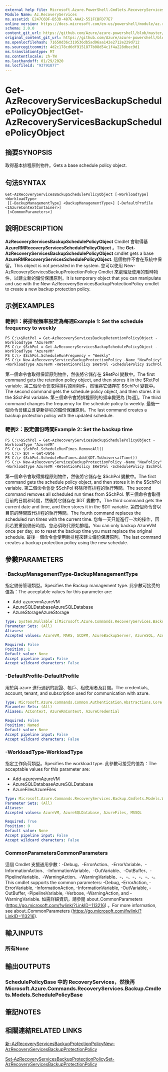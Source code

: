 ```yaml
---
external help file: Microsoft.Azure.PowerShell.Cmdlets.RecoveryServices.Backup.dll-Help.xml
Module Name: Az.RecoveryServices
ms.assetid: E247C6DF-B53D-487E-AAA2-551FCBFD77E7
online version: https://docs.microsoft.com/en-us/powershell/module/az.recoveryservices/get-azrecoveryservicesbackupschedulepolicyobject
schema: 2.0.0
content_git_url: https://github.com/Azure/azure-powershell/blob/master/src/RecoveryServices/RecoveryServices/help/Get-AzRecoveryServicesBackupSchedulePolicyObject.md
original_content_git_url: https://github.com/Azure/azure-powershell/blob/master/src/RecoveryServices/RecoveryServices/help/Get-AzRecoveryServicesBackupSchedulePolicyObject.md
ms.openlocfilehash: 71650d36c319536db5ad96aa142e2712e229d712
ms.sourcegitcommit: 4d2c178cd6df9151877b08d54c1f4a228dbec9d1
ms.translationtype: MT
ms.contentlocale: zh-TW
ms.lasthandoff: 01/29/2020
ms.locfileid: "93791877"
---
```

# <span data-ttu-id="0df5c-101">Get-AzRecoveryServicesBackupSchedulePolicyObject</span><span class="sxs-lookup"><span data-stu-id="0df5c-101">Get-AzRecoveryServicesBackupSchedulePolicyObject</span></span>

## <span data-ttu-id="0df5c-102">摘要</span><span class="sxs-lookup"><span data-stu-id="0df5c-102">SYNOPSIS</span></span>
<span data-ttu-id="0df5c-103">取得基本排程原則物件。</span><span class="sxs-lookup"><span data-stu-id="0df5c-103">Gets a base schedule policy object.</span></span>

## <span data-ttu-id="0df5c-104">句法</span><span class="sxs-lookup"><span data-stu-id="0df5c-104">SYNTAX</span></span>

```
Get-AzRecoveryServicesBackupSchedulePolicyObject [-WorkloadType] <WorkloadType>
 [[-BackupManagementType] <BackupManagementType>] [-DefaultProfile <IAzureContextContainer>]
 [<CommonParameters>]
```

## <span data-ttu-id="0df5c-105">說明</span><span class="sxs-lookup"><span data-stu-id="0df5c-105">DESCRIPTION</span></span>
<span data-ttu-id="0df5c-106">**AzRecoveryServicesBackupSchedulePolicyObject** Cmdlet 會取得基 **AzureRMRecoveryServicesSchedulePolicyObject** 。</span><span class="sxs-lookup"><span data-stu-id="0df5c-106">The **Get-AzRecoveryServicesBackupSchedulePolicyObject** cmdlet gets a base **AzureRMRecoveryServicesSchedulePolicyObject**.</span></span>
<span data-ttu-id="0df5c-107">這個物件不會在系統中保留。</span><span class="sxs-lookup"><span data-stu-id="0df5c-107">This object is not persisted in the system.</span></span>
<span data-ttu-id="0df5c-108">您可以使用 New-AzRecoveryServicesBackupProtectionPolicy Cmdlet 來處理及使用的暫時物件，以建立新的備份保護原則。</span><span class="sxs-lookup"><span data-stu-id="0df5c-108">It is temporary object that you can manipulate and use with the New-AzRecoveryServicesBackupProtectionPolicy cmdlet to create a new backup protection policy.</span></span>

## <span data-ttu-id="0df5c-109">示例</span><span class="sxs-lookup"><span data-stu-id="0df5c-109">EXAMPLES</span></span>

### <span data-ttu-id="0df5c-110">範例1：將排程頻率設定為每週</span><span class="sxs-lookup"><span data-stu-id="0df5c-110">Example 1: Set the schedule frequency to weekly</span></span>
```
PS C:\>$RetPol = Get-AzRecoveryServicesBackupRetentionPolicyObject -WorkloadType "AzureVM" 
PS C:\> $SchPol = Get-AzRecoveryServicesBackupSchedulePolicyObject -WorkloadType "AzureVM" 
PS C:\> $SchPol.ScheduleRunFrequency = "Weekly"
PS C:\> New-AzRecoveryServicesBackupProtectionPolicy -Name "NewPolicy" -WorkloadType AzureVM -RetentionPolicy $RetPol -SchedulePolicy $SchPol
```

<span data-ttu-id="0df5c-111">第一個命令會取得保留原則物件，然後將它儲存在 $RetPol 變數中。</span><span class="sxs-lookup"><span data-stu-id="0df5c-111">The first command gets the retention policy object, and then stores it in the $RetPol variable.</span></span>
<span data-ttu-id="0df5c-112">第二個命令會取得排程原則物件，然後將它儲存在 $SchPol 變數中。</span><span class="sxs-lookup"><span data-stu-id="0df5c-112">The second command gets the schedule policy object, and then stores it in the $SchPol variable.</span></span>
<span data-ttu-id="0df5c-113">第三個命令會將排程原則的頻率變更為 [每週]。</span><span class="sxs-lookup"><span data-stu-id="0df5c-113">The third command changes the frequency for the schedule policy to weekly.</span></span>
<span data-ttu-id="0df5c-114">最後一個命令會建立含更新排程的備份保護原則。</span><span class="sxs-lookup"><span data-stu-id="0df5c-114">The last command creates a backup protection policy with the updated schedule.</span></span>

### <span data-ttu-id="0df5c-115">範例2：設定備份時間</span><span class="sxs-lookup"><span data-stu-id="0df5c-115">Example 2: Set the backup time</span></span>
```
PS C:\>$SchPol = Get-AzRecoveryServicesBackupSchedulePolicyObject -WorkloadType "AzureVM" 
PS C:\> $SchPol.ScheduleRunTimes.RemoveAll()
PS C:\> $DT = Get-Date
PS C:\> $SchPol.ScheduleRunTimes.Add($DT.ToUniversalTime())
PS C:\> New-AzRecoveryServicesBackupProtectionPolicy -Name "NewPolicy" -WorkloadType AzureVM -RetentionPolicy $RetPol -SchedulePolicy $SchPol
```

<span data-ttu-id="0df5c-116">第一個命令會取得排程原則物件，然後將它儲存在 $SchPol 變數中。</span><span class="sxs-lookup"><span data-stu-id="0df5c-116">The first command gets the schedule policy object, and then stores it in the $SchPol variable.</span></span>
<span data-ttu-id="0df5c-117">第二個命令會從 $SchPol 移除所有排程的執行時間。</span><span class="sxs-lookup"><span data-stu-id="0df5c-117">The second command removes all scheduled run times from $SchPol.</span></span>
<span data-ttu-id="0df5c-118">第三個命令會取得目前的日期和時間，然後將它儲存在 $DT 變數中。</span><span class="sxs-lookup"><span data-stu-id="0df5c-118">The third command gets the current date and time, and then stores it in the $DT variable.</span></span>
<span data-ttu-id="0df5c-119">第四個命令會以目前的時間取代排程的執行時間。</span><span class="sxs-lookup"><span data-stu-id="0df5c-119">The fourth command replaces the scheduled run times with the current time.</span></span>
<span data-ttu-id="0df5c-120">您每一天只能進行一次的操作，因此若要重設備份時間，您必須取代原始排程。</span><span class="sxs-lookup"><span data-stu-id="0df5c-120">You can only backup AzureVM once per day, so to reset the backup time you must replace the original schedule.</span></span>
<span data-ttu-id="0df5c-121">最後一個命令會使用新排程來建立備份保護原則。</span><span class="sxs-lookup"><span data-stu-id="0df5c-121">The last command creates a backup protection policy using the new schedule.</span></span>

## <span data-ttu-id="0df5c-122">參數</span><span class="sxs-lookup"><span data-stu-id="0df5c-122">PARAMETERS</span></span>

### <span data-ttu-id="0df5c-123">-BackupManagementType</span><span class="sxs-lookup"><span data-stu-id="0df5c-123">-BackupManagementType</span></span>
<span data-ttu-id="0df5c-124">指定備份管理類型。</span><span class="sxs-lookup"><span data-stu-id="0df5c-124">Specifies the Backup management type.</span></span>
<span data-ttu-id="0df5c-125">此參數可接受的值為：</span><span class="sxs-lookup"><span data-stu-id="0df5c-125">The acceptable values for this parameter are:</span></span>
- <span data-ttu-id="0df5c-126">Add-azurevm</span><span class="sxs-lookup"><span data-stu-id="0df5c-126">AzureVM</span></span> 
- <span data-ttu-id="0df5c-127">AzureSQLDatabase</span><span class="sxs-lookup"><span data-stu-id="0df5c-127">AzureSQLDatabase</span></span>
- <span data-ttu-id="0df5c-128">AzureStorage</span><span class="sxs-lookup"><span data-stu-id="0df5c-128">AzureStorage</span></span>

```yaml
Type: System.Nullable`1[Microsoft.Azure.Commands.RecoveryServices.Backup.Cmdlets.Models.BackupManagementType]
Parameter Sets: (All)
Aliases:
Accepted values: AzureVM, MARS, SCDPM, AzureBackupServer, AzureSQL, AzureStorage, AzureWorkload

Required: False
Position: 1
Default value: None
Accept pipeline input: False
Accept wildcard characters: False
```

### <span data-ttu-id="0df5c-129">-DefaultProfile</span><span class="sxs-lookup"><span data-stu-id="0df5c-129">-DefaultProfile</span></span>
<span data-ttu-id="0df5c-130">用於與 azure 進行通訊的認證、帳戶、租使用者及訂閱。</span><span class="sxs-lookup"><span data-stu-id="0df5c-130">The credentials, account, tenant, and subscription used for communication with azure.</span></span>

```yaml
Type: Microsoft.Azure.Commands.Common.Authentication.Abstractions.Core.IAzureContextContainer
Parameter Sets: (All)
Aliases: AzContext, AzureRmContext, AzureCredential

Required: False
Position: Named
Default value: None
Accept pipeline input: False
Accept wildcard characters: False
```

### <span data-ttu-id="0df5c-131">-WorkloadType</span><span class="sxs-lookup"><span data-stu-id="0df5c-131">-WorkloadType</span></span>
<span data-ttu-id="0df5c-132">指定工作負荷類型。</span><span class="sxs-lookup"><span data-stu-id="0df5c-132">Specifies the workload type.</span></span>
<span data-ttu-id="0df5c-133">此參數可接受的值為：</span><span class="sxs-lookup"><span data-stu-id="0df5c-133">The acceptable values for this parameter are:</span></span>
- <span data-ttu-id="0df5c-134">Add-azurevm</span><span class="sxs-lookup"><span data-stu-id="0df5c-134">AzureVM</span></span> 
- <span data-ttu-id="0df5c-135">AzureSQLDatabase</span><span class="sxs-lookup"><span data-stu-id="0df5c-135">AzureSQLDatabase</span></span>
- <span data-ttu-id="0df5c-136">AzureFiles</span><span class="sxs-lookup"><span data-stu-id="0df5c-136">AzureFiles</span></span>

```yaml
Type: Microsoft.Azure.Commands.RecoveryServices.Backup.Cmdlets.Models.WorkloadType
Parameter Sets: (All)
Aliases:
Accepted values: AzureVM, AzureSQLDatabase, AzureFiles, MSSQL

Required: True
Position: 0
Default value: None
Accept pipeline input: False
Accept wildcard characters: False
```

### <span data-ttu-id="0df5c-137">CommonParameters</span><span class="sxs-lookup"><span data-stu-id="0df5c-137">CommonParameters</span></span>
<span data-ttu-id="0df5c-138">這個 Cmdlet 支援通用參數：-Debug、-ErrorAction、-ErrorVariable、-InformationAction、-InformationVariable、-OutVariable、-OutBuffer、-PipelineVariable、-WarningAction、-WarningVariable、-、-、-、-、-、-。</span><span class="sxs-lookup"><span data-stu-id="0df5c-138">This cmdlet supports the common parameters: -Debug, -ErrorAction, -ErrorVariable, -InformationAction, -InformationVariable, -OutVariable, -OutBuffer, -PipelineVariable, -Verbose, -WarningAction, and -WarningVariable.</span></span> <span data-ttu-id="0df5c-139">如需詳細資訊，請參閱 about_CommonParameters (https://go.microsoft.com/fwlink/?LinkID=113216) 。</span><span class="sxs-lookup"><span data-stu-id="0df5c-139">For more information, see about_CommonParameters (https://go.microsoft.com/fwlink/?LinkID=113216).</span></span>

## <span data-ttu-id="0df5c-140">輸入</span><span class="sxs-lookup"><span data-stu-id="0df5c-140">INPUTS</span></span>

### <span data-ttu-id="0df5c-141">所有</span><span class="sxs-lookup"><span data-stu-id="0df5c-141">None</span></span>

## <span data-ttu-id="0df5c-142">輸出</span><span class="sxs-lookup"><span data-stu-id="0df5c-142">OUTPUTS</span></span>

### <span data-ttu-id="0df5c-143">SchedulePolicyBase 中的 RecoveryServices，然後再</span><span class="sxs-lookup"><span data-stu-id="0df5c-143">Microsoft.Azure.Commands.RecoveryServices.Backup.Cmdlets.Models.SchedulePolicyBase</span></span>

## <span data-ttu-id="0df5c-144">筆記</span><span class="sxs-lookup"><span data-stu-id="0df5c-144">NOTES</span></span>

## <span data-ttu-id="0df5c-145">相關連結</span><span class="sxs-lookup"><span data-stu-id="0df5c-145">RELATED LINKS</span></span>

[<span data-ttu-id="0df5c-146">新-AzRecoveryServicesBackupProtectionPolicy</span><span class="sxs-lookup"><span data-stu-id="0df5c-146">New-AzRecoveryServicesBackupProtectionPolicy</span></span>](./New-AzRecoveryServicesBackupProtectionPolicy.md)

[<span data-ttu-id="0df5c-147">Set-AzRecoveryServicesBackupProtectionPolicy</span><span class="sxs-lookup"><span data-stu-id="0df5c-147">Set-AzRecoveryServicesBackupProtectionPolicy</span></span>](./Set-AzRecoveryServicesBackupProtectionPolicy.md)


